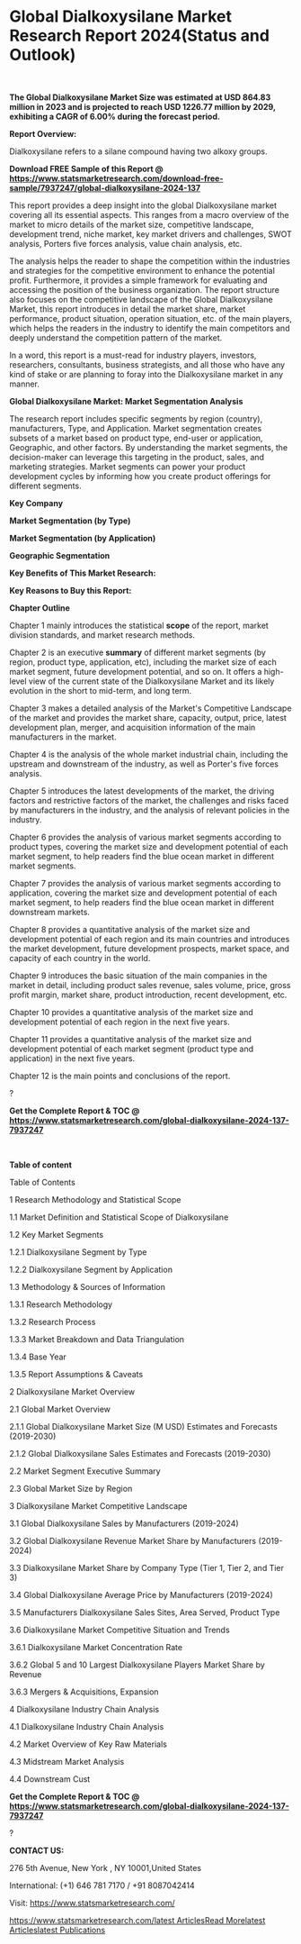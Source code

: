 <h1>Global Dialkoxysilane Market Research Report 2024(Status and Outlook)</h1><br/><p><strong>The Global Dialkoxysilane Market Size was estimated at USD 864.83 million in 2023 and is projected to reach USD 1226.77 million by 2029, exhibiting a <strong>CAGR</strong> of 6.00% during the forecast period.</strong></p>
 
 
 
 <p><strong>Report Overview:</strong></p>
 
 
 
 <p>Dialkoxysilane refers to a silane compound having two alkoxy groups.</p>
 
 
 
 <p><strong>Download FREE Sample of this Report @ <a href="https://www.statsmarketresearch.com/download-free-sample/7937247/global-dialkoxysilane-2024-137">https://www.statsmarketresearch.com/download-free-sample/7937247/global-dialkoxysilane-2024-137</a></strong></p>
 
 
 
 <p>This report provides a deep insight into the global Dialkoxysilane market covering all its essential aspects. This ranges from a macro overview of the market to micro details of the market size, competitive landscape, development trend, niche market, key market drivers and challenges, SWOT analysis, Porters five forces analysis, value chain analysis, etc.</p>
 
 
 
 <p>The analysis helps the reader to shape the competition within the industries and strategies for the competitive environment to enhance the potential profit. Furthermore, it provides a simple framework for evaluating and accessing the position of the business organization. The report structure also focuses on the competitive landscape of the Global Dialkoxysilane Market, this report introduces in detail the market share, market performance, product situation, operation situation, etc. of the main players, which helps the readers in the industry to identify the main competitors and deeply understand the competition pattern of the market.</p>
 
 
 
 <p>In a word, this report is a must-read for industry players, investors, researchers, consultants, business strategists, and all those who have any kind of stake or are planning to foray into the Dialkoxysilane market in any manner.</p>
 
 
 
 <p><strong>Global Dialkoxysilane Market: Market Segmentation Analysis</strong></p>
 
 
 
 <p>The research report includes specific segments by region (country), manufacturers, Type, and Application. Market segmentation creates subsets of a market based on product type, end-user or application, Geographic, and other factors. By understanding the market segments, the decision-maker can leverage this targeting in the product, sales, and marketing strategies. Market segments can power your product development cycles by informing how you create product offerings for different segments.</p>
 
 
 
 <p><strong>Key Company</strong></p>
 
 
 
 <p><strong>Market Segmentation (by Type)</strong></p>
 
 
 
 <p><strong>Market Segmentation (<strong>by Application</strong>)</strong></p>
 
 
 
 <p><strong>Geographic Segmentation</strong></p>
 
 
 
 <p><strong>Key Benefits of This Market Research:</strong></p>
 
 
 
 <p><strong>Key <strong>Reasons to Buy</strong> this Report:</strong></p>
 
 
 
 <p><strong>Chapter Outline</strong></p>
 
 
 
 <p>Chapter 1 mainly introduces the statistical <strong>scope</strong> of the report, market division standards, and market research methods.</p>
 
 
 
 <p>Chapter 2 is an executive <strong>summary</strong> of different market segments (by region, product type, application, etc), including the market size of each market segment, future development potential, and so on. It offers a high-level view of the current state of the Dialkoxysilane Market and its likely evolution in the short to mid-term, and long term.</p>
 
 
 
 <p>Chapter 3 makes a detailed analysis of the Market&#39;s Competitive Landscape of the market and provides the market share, capacity, output, price, latest development plan, merger, and acquisition information of the main manufacturers in the market.</p>
 
 
 
 <p>Chapter 4 is the analysis of the whole market industrial chain, including the upstream and downstream of the industry, as well as Porter&#39;s five forces analysis.</p>
 
 
 
 <p>Chapter 5 introduces the latest developments of the market, the driving factors and restrictive factors of the market, the challenges and risks faced by manufacturers in the industry, and the analysis of relevant policies in the industry.</p>
 
 
 
 <p>Chapter 6 provides the analysis of various market segments according to product types, covering the market size and development potential of each market segment, to help readers find the blue ocean market in different market segments.</p>
 
 
 
 <p>Chapter 7 provides the analysis of various market segments according to application, covering the market size and development potential of each market segment, to help readers find the blue ocean market in different downstream markets.</p>
 
 
 
 <p>Chapter 8 provides a quantitative analysis of the market size and development potential of each region and its main countries and introduces the market development, future development prospects, market space, and capacity of each country in the world.</p>
 
 
 
 <p>Chapter 9 introduces the basic situation of the main companies in the market in detail, including product sales revenue, sales volume, price, gross profit margin, market share, product introduction, recent development, etc.</p>
 
 
 
 <p>Chapter 10 provides a quantitative analysis of the market size and development potential of each region in the next five years.</p>
 
 
 
 <p>Chapter 11 provides a quantitative analysis of the market size and development potential of each market segment (product type and application) in the next five years.</p>
 
 
 
 <p>Chapter 12 is the main points and conclusions of the report.</p>
 
 
 
 <p>? </p>
 
 
 
 <div><b>Get the Complete Report & TOC @ <a href="https://www.statsmarketresearch.com/global-dialkoxysilane-2024-137-7937247">https://www.statsmarketresearch.com/global-dialkoxysilane-2024-137-7937247</a></b></div>
 
 
 
 <p><br />
 
 <b>Table of content</b></p>
 
 
 
 <p>Table of Contents<br />
 
 1 Research Methodology and Statistical Scope<br />
 
 1.1 Market Definition and Statistical Scope of Dialkoxysilane<br />
 
 1.2 Key Market Segments<br />
 
 1.2.1 Dialkoxysilane Segment by Type<br />
 
 1.2.2 Dialkoxysilane Segment by Application<br />
 
 1.3 Methodology & Sources of Information<br />
 
 1.3.1 Research Methodology<br />
 
 1.3.2 Research Process<br />
 
 1.3.3 Market Breakdown and Data Triangulation<br />
 
 1.3.4 Base Year<br />
 
 1.3.5 Report Assumptions & Caveats<br />
 
 2 Dialkoxysilane Market Overview<br />
 
 2.1 Global Market Overview<br />
 
 2.1.1 Global Dialkoxysilane Market Size (M USD) Estimates and Forecasts (2019-2030)<br />
 
 2.1.2 Global Dialkoxysilane Sales Estimates and Forecasts (2019-2030)<br />
 
 2.2 Market Segment Executive Summary<br />
 
 2.3 Global Market Size by Region<br />
 
 3 Dialkoxysilane Market Competitive Landscape<br />
 
 3.1 Global Dialkoxysilane Sales by Manufacturers (2019-2024)<br />
 
 3.2 Global Dialkoxysilane Revenue Market Share by Manufacturers (2019-2024)<br />
 
 3.3 Dialkoxysilane Market Share by Company Type (Tier 1, Tier 2, and Tier 3)<br />
 
 3.4 Global Dialkoxysilane Average Price by Manufacturers (2019-2024)<br />
 
 3.5 Manufacturers Dialkoxysilane Sales Sites, Area Served, Product Type<br />
 
 3.6 Dialkoxysilane Market Competitive Situation and Trends<br />
 
 3.6.1 Dialkoxysilane Market Concentration Rate<br />
 
 3.6.2 Global 5 and 10 Largest Dialkoxysilane Players Market Share by Revenue<br />
 
 3.6.3 Mergers & Acquisitions, Expansion<br />
 
 4 Dialkoxysilane Industry Chain Analysis<br />
 
 4.1 Dialkoxysilane Industry Chain Analysis<br />
 
 4.2 Market Overview of Key Raw Materials<br />
 
 4.3 Midstream Market Analysis<br />
 
 4.4 Downstream Cust</p>
 
 
 
 <div><b>Get the Complete Report & TOC @ <a href="https://www.statsmarketresearch.com/global-dialkoxysilane-2024-137-7937247">https://www.statsmarketresearch.com/global-dialkoxysilane-2024-137-7937247</a></b></div>
 
 
 
 <p>? </p>
 
 
 
 <p><b>CONTACT US:</b><br />
 
 276 5th Avenue, New York , NY 10001,United States<br />
 
 International: (+1) 646 781 7170 / +91 8087042414<br />
 
 Visit: <a href="https://www.statsmarketresearch.com/">https://www.statsmarketresearch.com/</a><br />
 
 <a href="https://gyeongbokgung.com">https://www.statsmarketresearch.com/</a><a href="https://hallyeomaritime.com">latest Articles</a><a href="https://jingwansa.com">Read More</a><a href="https://nguoiviet.jp/">latest Articles</a><a href="https://www.intelmarketresearch.com/">latest Publications</a></p>